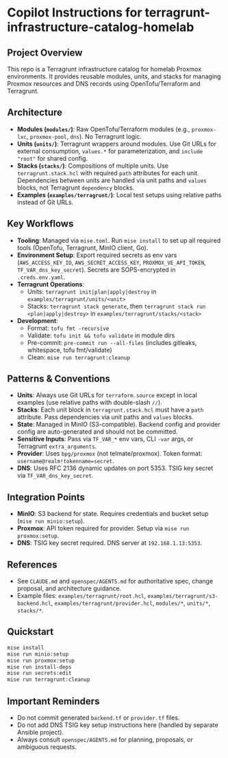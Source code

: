 # Copilot Instructions for terragrunt-infrastructure-catalog-homelab

## Project Overview

This repo is a Terragrunt infrastructure catalog for homelab Proxmox environments. It provides reusable modules, units, and stacks for managing Proxmox resources and DNS records using OpenTofu/Terraform and Terragrunt.

## Architecture

- **Modules (`modules/`)**: Raw OpenTofu/Terraform modules (e.g., `proxmox-lxc`, `proxmox-pool`, `dns`). No Terragrunt logic.
- **Units (`units/`)**: Terragrunt wrappers around modules. Use Git URLs for external consumption, `values.*` for parameterization, and `include "root"` for shared config.
- **Stacks (`stacks/`)**: Compositions of multiple units. Use `terragrunt.stack.hcl` with required `path` attributes for each unit. Dependencies between units are handled via unit paths and `values` blocks, not Terragrunt `dependency` blocks.
- **Examples (`examples/terragrunt/`)**: Local test setups using relative paths instead of Git URLs.

## Key Workflows

- **Tooling**: Managed via `mise.toml`. Run `mise install` to set up all required tools (OpenTofu, Terragrunt, MinIO client, Go).
- **Environment Setup**: Export required secrets as env vars (`AWS_ACCESS_KEY_ID`, `AWS_SECRET_ACCESS_KEY`, `PROXMOX_VE_API_TOKEN`, `TF_VAR_dns_key_secret`). Secrets are SOPS-encrypted in `.creds.env.yaml`.
- **Terragrunt Operations**:
  - Units: `terragrunt init|plan|apply|destroy` in `examples/terragrunt/units/<unit>`
  - Stacks: `terragrunt stack generate`, then `terragrunt stack run <plan|apply|destroy>` in `examples/terragrunt/stacks/<stack>`
- **Development**:
  - Format: `tofu fmt -recursive`
  - Validate: `tofu init && tofu validate` in module dirs
  - Pre-commit: `pre-commit run --all-files` (includes gitleaks, whitespace, tofu fmt/validate)
  - Clean: `mise run terragrunt:cleanup`

## Patterns & Conventions

- **Units**: Always use Git URLs for `terraform.source` except in local examples (use relative paths with double-slash `//`).
- **Stacks**: Each unit block in `terragrunt.stack.hcl` must have a `path` attribute. Pass dependencies via unit paths and `values` blocks.
- **State**: Managed in MinIO (S3-compatible). Backend config and provider config are auto-generated and should not be committed.
- **Sensitive Inputs**: Pass via `TF_VAR_*` env vars, CLI `-var` args, or Terragrunt `extra_arguments`.
- **Provider**: Uses `bpg/proxmox` (not telmate/proxmox). Token format: `username@realm!tokenname=secret`.
- **DNS**: Uses RFC 2136 dynamic updates on port 5353. TSIG key secret via `TF_VAR_dns_key_secret`.

## Integration Points

- **MinIO**: S3 backend for state. Requires credentials and bucket setup (`mise run minio:setup`).
- **Proxmox**: API token required for provider. Setup via `mise run proxmox:setup`.
- **DNS**: TSIG key secret required. DNS server at `192.168.1.13:5353`.

## References

- See `CLAUDE.md` and `openspec/AGENTS.md` for authoritative spec, change proposal, and architecture guidance.
- Example files: `examples/terragrunt/root.hcl`, `examples/terragrunt/s3-backend.hcl`, `examples/terragrunt/provider.hcl`, `modules/*`, `units/*`, `stacks/*`.

## Quickstart

```bash
mise install
mise run minio:setup
mise run proxmox:setup
mise run install-deps
mise run secrets:edit
mise run terragrunt:cleanup
```

## Important Reminders

- Do not commit generated `backend.tf` or `provider.tf` files.
- Do not add DNS TSIG key setup instructions here (handled by separate Ansible project).
- Always consult `openspec/AGENTS.md` for planning, proposals, or ambiguous requests.
